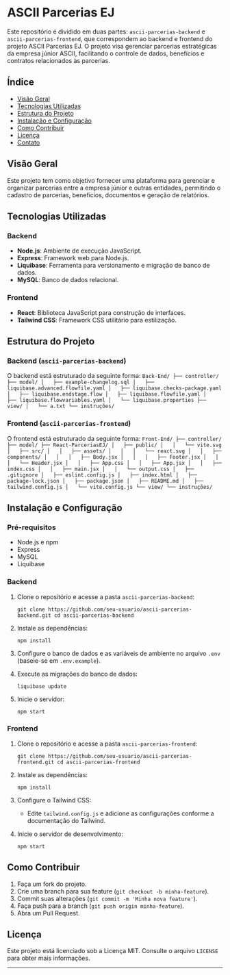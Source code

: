 
# ASCII Parcerias EJ

Este repositório é dividido em duas partes: `ascii-parcerias-backend` e `ascii-parcerias-frontend`, que correspondem ao backend e frontend do projeto ASCII Parcerias EJ. O projeto visa gerenciar parcerias estratégicas da empresa júnior ASCII, facilitando o controle de dados, benefícios e contratos relacionados às parcerias.

## Índice

-   [Visão Geral](#vis%C3%A3o-geral)
-   [Tecnologias Utilizadas](#tecnologias-utilizadas)
-   [Estrutura do Projeto](#estrutura-do-projeto)
-   [Instalação e Configuração](#instala%C3%A7%C3%A3o-e-configura%C3%A7%C3%A3o)
-   [Como Contribuir](#como-contribuir)
-   [Licença](#licen%C3%A7a)
-   [Contato](#contato)

## Visão Geral

Este projeto tem como objetivo fornecer uma plataforma para gerenciar e organizar parcerias entre a empresa júnior e outras entidades, permitindo o cadastro de parcerias, benefícios, documentos e geração de relatórios.

## Tecnologias Utilizadas

### Backend

-   **Node.js**: Ambiente de execução JavaScript.
-   **Express**: Framework web para Node.js.
-   **Liquibase**: Ferramenta para versionamento e migração de banco de dados.
-   **MySQL**: Banco de dados relacional.

### Frontend

-   **React**: Biblioteca JavaScript para construção de interfaces.
-   **Tailwind CSS**: Framework CSS utilitário para estilização.

## Estrutura do Projeto

### Backend (`ascii-parcerias-backend`)

O backend está estruturado da seguinte forma:
`
Back-End/
├── controller/
├── model/
│   ├── example-changelog.sql
│   ├── liquibase.advanced.flowfile.yaml
│   ├── liquibase.checks-package.yaml
│   ├── liquibase.endstage.flow
│   ├── liquibase.flowfile.yaml
│   ├── liquibase.flowvariables.yaml
│   └── liquibase.properties
├── view/
│   └── a.txt
└── instruções/
` 

### Frontend (`ascii-parcerias-frontend`)

O frontend está estruturado da seguinte forma:
`
Front-End/
├── controller/
├── model/
├── React-ParceriasEJ/
│   ├── public/
│   │   └── vite.svg
│   ├── src/
│   │   ├── assets/
│   │   │   └── react.svg
│   │   ├── components/
│   │   │   ├── Body.jsx
│   │   │   ├── Footer.jsx
│   │   │   └── Header.jsx
│   │   ├── App.css
│   │   ├── App.jsx
│   │   ├── index.css
│   │   ├── main.jsx
│   │   └── output.css
│   ├── .gitignore
│   ├── eslint.config.js
│   ├── index.html
│   ├── package-lock.json
│   ├── package.json
│   ├── README.md
│   ├── tailwind.config.js
│   └── vite.config.js
└── view/
    └── instruções/
` 

## Instalação e Configuração

### Pré-requisitos

-   Node.js e npm
-   Express
-   MySQL
-   Liquibase

### Backend

1.  Clone o repositório e acesse a pasta `ascii-parcerias-backend`:
        
    
    `git clone https://github.com/seu-usuario/ascii-parcerias-backend.git
    cd ascii-parcerias-backend` 
    
2.  Instale as dependências:
            
    `npm install` 
    
3.  Configure o banco de dados e as variáveis de ambiente no arquivo `.env` (baseie-se em `.env.example`).
4.  Execute as migrações do banco de dados:
            
    `liquibase update` 
    
5.  Inicie o servidor:
            
    `npm start` 
    

### Frontend

1.  Clone o repositório e acesse a pasta `ascii-parcerias-frontend`:
            
    `git clone https://github.com/seu-usuario/ascii-parcerias-frontend.git
    cd ascii-parcerias-frontend` 
    
2.  Instale as dependências:
            
    `npm install` 
    
3.  Configure o Tailwind CSS:
    -   Edite `tailwind.config.js` e adicione as configurações conforme a documentação do Tailwind.
4.  Inicie o servidor de desenvolvimento:
        
    `npm start` 
    

## Como Contribuir

1.  Faça um fork do projeto.
2.  Crie uma branch para sua feature (`git checkout -b minha-feature`).
3.  Commit suas alterações (`git commit -m 'Minha nova feature'`).
4.  Faça push para a branch (`git push origin minha-feature`).
5.  Abra um Pull Request.

## Licença

Este projeto está licenciado sob a Licença MIT. Consulte o arquivo `LICENSE` para obter mais informações.


----------